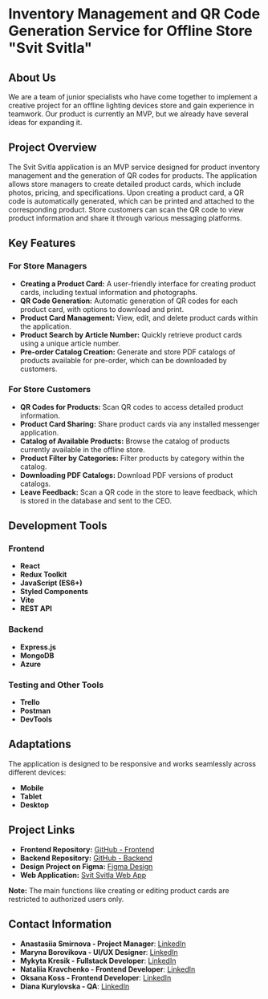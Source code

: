 # Inventory Management and QR Code Generation Service for Offline Store "Svit Svitla"

## About Us

We are a team of junior specialists who have come together to implement a creative project for an offline lighting devices store and gain experience in teamwork. Our product is currently an MVP, but we already have several ideas for expanding it.

## Project Overview

The Svit Svitla application is an MVP service designed for product inventory management and the generation of QR codes for products. The application allows store managers to create detailed product cards, which include photos, pricing, and specifications. Upon creating a product card, a QR code is automatically generated, which can be printed and attached to the corresponding product. Store customers can scan the QR code to view product information and share it through various messaging platforms.

## Key Features

### For Store Managers
- **Creating a Product Card:** A user-friendly interface for creating product cards, including textual information and photographs.
- **QR Code Generation:** Automatic generation of QR codes for each product card, with options to download and print.
- **Product Card Management:** View, edit, and delete product cards within the application.
- **Product Search by Article Number:** Quickly retrieve product cards using a unique article number.
- **Pre-order Catalog Creation:** Generate and store PDF catalogs of products available for pre-order, which can be downloaded by customers.

### For Store Customers
- **QR Codes for Products:** Scan QR codes to access detailed product information.
- **Product Card Sharing:** Share product cards via any installed messenger application.
- **Catalog of Available Products:** Browse the catalog of products currently available in the offline store.
- **Product Filter by Categories:** Filter products by category within the catalog.
- **Downloading PDF Catalogs:** Download PDF versions of product catalogs.
- **Leave Feedback:** Scan a QR code in the store to leave feedback, which is stored in the database and sent to the CEO.

## Development Tools

### Frontend
- **React**
- **Redux Toolkit**
- **JavaScript (ES6+)**
- **Styled Components**
- **Vite**
- **REST API**

### Backend
- **Express.js**
- **MongoDB**
- **Azure**

### Testing and Other Tools
- **Trello**
- **Postman**
- **DevTools**

## Adaptations

The application is designed to be responsive and works seamlessly across different devices:
- **Mobile**
- **Tablet**
- **Desktop**

## Project Links

- **Frontend Repository:** [GitHub - Frontend](https://github.com/NatalyKrvch/svit-svitla-app)
- **Backend Repository:** [GitHub - Backend](https://github.com/NatalyKrvch/svit-svitla-api)
- **Design Project on Figma:** [Figma Design](https://www.figma.com/file/8Z4MnKF5usgzyRm8MSaUDg/lamps-feedback-project?type=design&node-id=54298-36194&mode=design&t=hvD2f0DKlBcj9YCj-0)
- **Web Application:** [Svit Svitla Web App](https://svit-svitla.com/)

**Note:** The main functions like creating or editing product cards are restricted to authorized users only.

## Contact Information

- **Anastasiia Smirnova - Project Manager**: [LinkedIn](https://www.linkedin.com/in/anastasiasmirnovapm/)
- **Maryna Borovikova - UI/UX Designer**: [LinkedIn](https://www.linkedin.com/in/maryna-borovikova/)
- **Mykyta Kresik - Fullstack Developer**: [LinkedIn](https://www.linkedin.com/in/mykyta-kresik/)
- **Nataliia Kravchenko - Frontend Developer**: [LinkedIn](https://www.linkedin.com/in/nataliiakravchenko/)
- **Oksana Koss - Frontend Developer**: [LinkedIn](https://www.linkedin.com/in/oksana-koss-it/)
- **Diana Kurylovska - QA**: [LinkedIn](https://www.linkedin.com/in/diana-kurylovska-031928232/)
